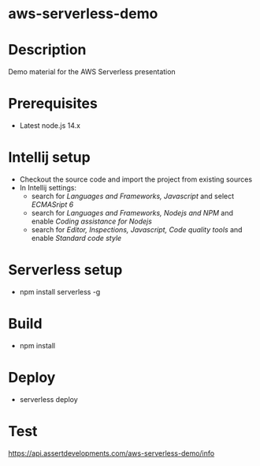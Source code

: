 aws-serverless-demo
===================

# Description
Demo material for the AWS Serverless presentation

# Prerequisites
* Latest node.js 14.x

# Intellij setup
* Checkout the source code and import the project from existing sources
* In Intellij settings:
  * search for _Languages and Frameworks, Javascript_ and select _ECMASript 6_
  * search for _Languages and Frameworks, Nodejs and NPM_ and enable _Coding assistance for Nodejs_
  * search for  _Editor, Inspections, Javascript, Code quality tools_ and enable _Standard code style_

# Serverless setup
* npm install serverless -g

# Build
* npm install

# Deploy
* serverless deploy

# Test
https://api.assertdevelopments.com/aws-serverless-demo/info

